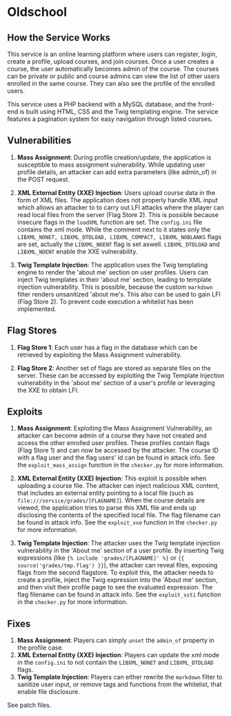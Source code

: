 # Oldschool

## How the Service Works
This service is an online learning platform where users can register, login, create a profile, upload courses, and join courses. Once a user creates a course, the user automatically becomes admin of the course. The courses can be private or public and course admins can view the list of other users enrolled in the same course. They can also see the profile of the enrolled users.

This service uses a PHP backend with a MySQL database, and the front-end is built using HTML, CSS and the Twig templating engine. The service features a pagination system for easy navigation through listed courses.

## Vulnerabilities

1. **Mass Assignment**: During profile creation/update, the application is susceptible to mass assignment vulnerability. While updating user profile details, an attacker can add extra parameters (like admin_of) in the POST request.

2. **XML External Entity (XXE) Injection**: Users upload course data in the form of XML files. The application does not properly handle XML input which allows an attacker to to carry out LFI attacks where the player can read local files from the server (Flag Store 2). This is possible because insecure flags in the `loadXML` function are set. The `config.ini` file contains the xml mode. While the comment next to it states only the `LIBXML_NONET, LIBXML_DTDLOAD, LIBXML_COMPACT, LIBXML_NOBLANKS` flags are set, actually the `LIBXML_NOENT` flag is set aswell. `LIBXML_DTDLOAD` and `LIBXML_NOENT` enable the XXE vulnerability.

3. **Twig Template Injection**: The application uses the Twig templating engine to render the 'about me' section on user profiles. Users can inject Twig templates in their 'about me' section, leading to template injection vulnerability. This is possible, because the custom `markdown` filter renders unsanitized 'about me's. This also can be used to gain LFI (Flag Store 2). To prevent code execution a whitelist has been implemented.


## Flag Stores

1. **Flag Store 1**: Each user has a flag in the database which can be retrieved by exploiting the Mass Assignment vulnerability.

1. **Flag Store 2**: Another set of flags are stored as separate files on the server. These can be accessed by exploiting the Twig Template Injection vulnerability in the 'about me' section of a user's profile or leveraging the XXE to obtain LFI.


## Exploits

1. **Mass Assignment**: Exploiting the Mass Assignment Vulnerability, an attacker can become admin of a course they have not created and access the other enrolled user profiles. These profiles contain flags (Flag Store 1) and can now be accessed by the attacker. The course ID with a flag user and the flag users' id can be found in attack info. See the `exploit_mass_assign` function in the `checker.py` for more information.

2. **XML External Entity (XXE) Injection**: This exploit is possible when uploading a course file. The attacker can inject malicious XML content, that includes an external entity pointing to a local file (such as `file:///service/grades/[FLAGNAME]`). When the course details are viewed, the application tries to parse this XML file and ends up disclosing the contents of the specified local file. The flag filename can be found in attack info. See the `exploit_xxe` function in the `checker.py` for more information.

3. **Twig Template Injection**: The attacker uses the Twig template injection vulnerability in the 'About me' section of a user profile. By inserting Twig expressions (like `{% include 'grades/[FLAGNAME]' %}` or `{{ source('grades/tmp.flag') }}`), the attacker can reveal files, exposing flags from the second flagstore. To exploit this, the attacker needs to create a profile, inject the Twig expression into the 'About me' section, and then visit their profile page to see the evaluated expression. The flag filename can be found in attack info. See the `exploit_ssti` function in the `checker.py` for more information.

## Fixes
1. **Mass Assignment**: Players can simply `unset` the `admin_of` property in the profile case.
2. **XML External Entity (XXE) Injection**: Players can update the xml mode in the `config.ini` to not contain the `LIBXML_NONET` and `LIBXML_DTDLOAD` flags.
3. **Twig Template Injection**: Players can either rewrite the `markdown` filter to sanitize user input, or remove tags and functions from the whitelist, that enable file disclosure.

See patch files.